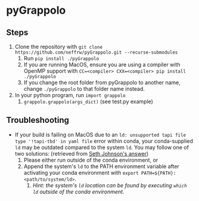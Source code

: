 # pyGrappolo

## Steps
1. Clone the repository with `git clone https://github.com/neffrw/pyGrappolo.git --recurse-submodules`
    1. Run `pip install ./pyGrappolo`
    1. If you are running MacOS, ensure you are using a compiler with OpenMP support with `CC=<compiler> CXX=<compiler> pip install ./pyGrappolo`
    1. If you change the root folder from pyGrappolo to another name, change `./pyGrappolo` to that folder name instead.
1. In your python program, run `import grappolo`
    1. `grappolo.grappolo(args_dict)` (see test.py example)

## Troubleshooting
- If your build is failing on MacOS due to an `ld: unsupported tapi file type '!tapi-tbd' in yaml file` error within conda, your conda-supplied `ld` may be outdated compared to the system `ld`. You may follow one of two solutions: (retrieved from [Seth Johnson's answer](https://stackoverflow.com/a/74629760))
    1. Please either run outside of the conda environment, or
    1. Append the system's `ld` to the PATH environment variable after activating your conda environment with `export PATH=${PATH}:<path/to/system/ld>`.
        1. _Hint: the system's `ld` location can be found by executing `which ld` outside of the conda environment._
